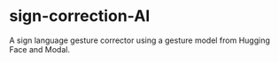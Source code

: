 # sign-correction-AI
A sign language gesture corrector using a gesture model from Hugging Face and Modal. 

